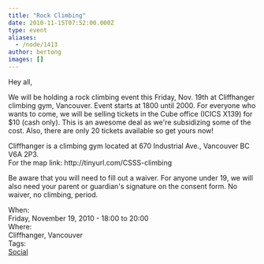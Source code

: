 ```yaml
---
title: "Rock Climbing"
date: 2010-11-15T07:52:00.000Z
type: event
aliases:
  - /node/1413
author: bertong
images: []
---
```


<div class="field field-name-body field-type-text-with-summary field-label-hidden"><div class="field-items"><div class="field-item even"><p>Hey all, </p>
<p>We will be holding a rock climbing event this Friday, Nov. 19th at Cliffhanger climbing gym, Vancouver. Event starts at 1800 until 2000. For everyone who wants to come, we will be selling tickets in the Cube office (ICICS X139) for $10 (cash only). This is an awesome deal as we&apos;re subsidizing some of the cost. Also, there are only 20 tickets available so get yours now!</p>
<p>Cliffhanger is a climbing gym located at 670 Industrial Ave., Vancouver BC V6A 2P3.<br>
For the map link: http://tinyurl.com/CSSS-climbing</p>
<p>Be aware that you will need to fill out a waiver.  For anyone under 19, we will also need your parent or guardian&apos;s signature on the consent form.  No waiver, no climbing, period.</p>
</div></div></div><div class="field field-name-field-dates field-type-datetime field-label-above"><div class="field-label">When:&#xA0;</div><div class="field-items"><div class="field-item even"><span class="date-display-single">Friday, November 19, 2010 - <span class="date-display-range"><span class="date-display-start">18:00</span> to <span class="date-display-end">20:00</span></span></span></div></div></div><div class="field field-name-field-location field-type-text field-label-above"><div class="field-label">Where:&#xA0;</div><div class="field-items"><div class="field-item even">Cliffhanger, Vancouver</div></div></div>    <footer>
    <div class="field field-name-field-tags field-type-taxonomy-term-reference field-label-above"><div class="field-label">Tags:&#xA0;</div><div class="field-items"><div class="field-item even"><a href="/social">Social</a></div></div></div>      </footer>